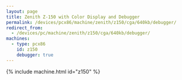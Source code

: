 ```yaml
---
layout: page
title: Zenith Z-150 with Color Display and Debugger
permalink: /devices/pcx86/machine/zenith/z150/cga/640kb/debugger/
redirect_from:
  - /devices/pc/machine/zenith/z150/cga/640kb/debugger/
machines:
  - type: pcx86
    id: z150
    debugger: true
---
```


{% include machine.html id="z150" %}
